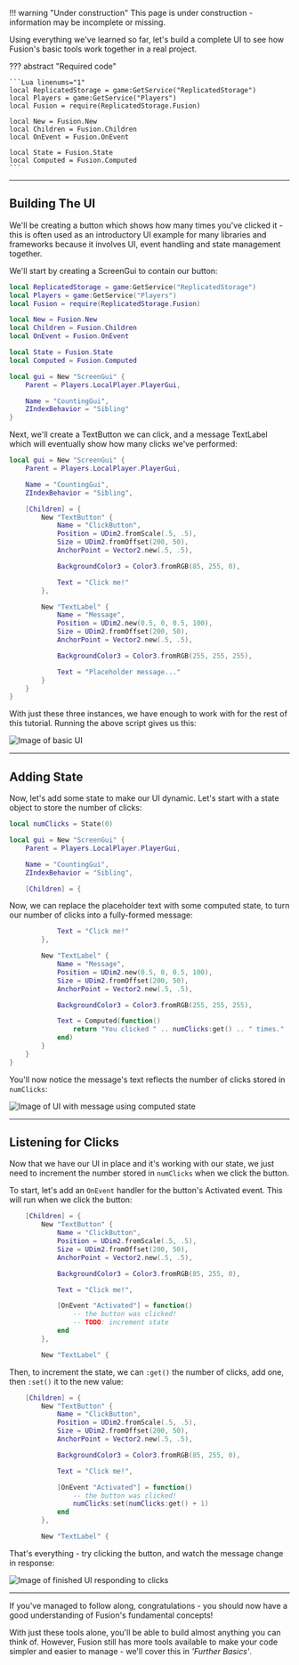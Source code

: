 !!! warning "Under construction"
	This page is under construction - information may be incomplete or missing.

Using everything we've learned so far, let's build a complete UI to see how
Fusion's basic tools work together in a real project.

??? abstract "Required code"

	```Lua linenums="1"
	local ReplicatedStorage = game:GetService("ReplicatedStorage")
	local Players = game:GetService("Players")
	local Fusion = require(ReplicatedStorage.Fusion)

	local New = Fusion.New
	local Children = Fusion.Children
	local OnEvent = Fusion.OnEvent

	local State = Fusion.State
	local Computed = Fusion.Computed
	```

-----

## Building The UI

We'll be creating a button which shows how many times you've clicked it - this
is often used as an introductory UI example for many libraries and frameworks
because it involves UI, event handling and state management together.

We'll start by creating a ScreenGui to contain our button:

```Lua linenums="1" hl_lines="12-17"
local ReplicatedStorage = game:GetService("ReplicatedStorage")
local Players = game:GetService("Players")
local Fusion = require(ReplicatedStorage.Fusion)

local New = Fusion.New
local Children = Fusion.Children
local OnEvent = Fusion.OnEvent

local State = Fusion.State
local Computed = Fusion.Computed

local gui = New "ScreenGui" {
	Parent = Players.LocalPlayer.PlayerGui,

	Name = "CountingGui",
	ZIndexBehavior = "Sibling"
}

```

Next, we'll create a TextButton we can click, and a message TextLabel which will
eventually show how many clicks we've performed:

```Lua linenums="12" hl_lines="7-29"
local gui = New "ScreenGui" {
	Parent = Players.LocalPlayer.PlayerGui,

	Name = "CountingGui",
	ZIndexBehavior = "Sibling",

	[Children] = {
		New "TextButton" {
			Name = "ClickButton",
			Position = UDim2.fromScale(.5, .5),
			Size = UDim2.fromOffset(200, 50),
			AnchorPoint = Vector2.new(.5, .5),

			BackgroundColor3 = Color3.fromRGB(85, 255, 0),

			Text = "Click me!"
		},

		New "TextLabel" {
			Name = "Message",
			Position = UDim2.new(0.5, 0, 0.5, 100),
			Size = UDim2.fromOffset(200, 50),
			AnchorPoint = Vector2.new(.5, .5),

			BackgroundColor3 = Color3.fromRGB(255, 255, 255),

			Text = "Placeholder message..."
		}
	}
}

```

With just these three instances, we have enough to work with for the rest of
this tutorial. Running the above script gives us this:

![Image of basic UI](BasicUI.png)

-----

## Adding State

Now, let's add some state to make our UI dynamic. Let's start with a state
object to store the number of clicks:

```Lua linenums="12" hl_lines="1"
local numClicks = State(0)

local gui = New "ScreenGui" {
	Parent = Players.LocalPlayer.PlayerGui,

	Name = "CountingGui",
	ZIndexBehavior = "Sibling",

	[Children] = {

```

Now, we can replace the placeholder text with some computed state, to turn our
number of clicks into a fully-formed message:

```Lua linenums="29" hl_lines="12-14"
			Text = "Click me!"
		},

		New "TextLabel" {
			Name = "Message",
			Position = UDim2.new(0.5, 0, 0.5, 100),
			Size = UDim2.fromOffset(200, 50),
			AnchorPoint = Vector2.new(.5, .5),

			BackgroundColor3 = Color3.fromRGB(255, 255, 255),

			Text = Computed(function()
				return "You clicked " .. numClicks:get() .. " times."
			end)
		}
	}
}
```

You'll now notice the message's text reflects the number of clicks stored in
`numClicks`:

![Image of UI with message using computed state](UIWithState.png)

-----

## Listening for Clicks

Now that we have our UI in place and it's working with our state, we just need
to increment the number stored in `numClicks` when we click the button.

To start, let's add an `OnEvent` handler for the button's Activated event. This
will run when we click the button:

```Lua hl_lines="12-15"
	[Children] = {
		New "TextButton" {
			Name = "ClickButton",
			Position = UDim2.fromScale(.5, .5),
			Size = UDim2.fromOffset(200, 50),
			AnchorPoint = Vector2.new(.5, .5),

			BackgroundColor3 = Color3.fromRGB(85, 255, 0),

			Text = "Click me!",

			[OnEvent "Activated"] = function()
				-- the button was clicked!
				-- TODO: increment state
			end
		},

		New "TextLabel" {
```

Then, to increment the state, we can `:get()` the number of clicks, add one,
then `:set()` it to the new value:

```Lua hl_lines="14"
	[Children] = {
		New "TextButton" {
			Name = "ClickButton",
			Position = UDim2.fromScale(.5, .5),
			Size = UDim2.fromOffset(200, 50),
			AnchorPoint = Vector2.new(.5, .5),

			BackgroundColor3 = Color3.fromRGB(85, 255, 0),

			Text = "Click me!",

			[OnEvent "Activated"] = function()
				-- the button was clicked!
				numClicks:set(numClicks:get() + 1)
			end
		},

		New "TextLabel" {
```

That's everything - try clicking the button, and watch the message change in
response:

![Image of finished UI responding to clicks](FinishedUI.png)

-----

If you've managed to follow along, congratulations - you should now have a good
understanding of Fusion's fundamental concepts!

With just these tools alone, you'll be able to build almost anything you can
think of. However, Fusion still has more tools available to make your code
simpler and easier to manage - we'll cover this in *'Further Basics'*.